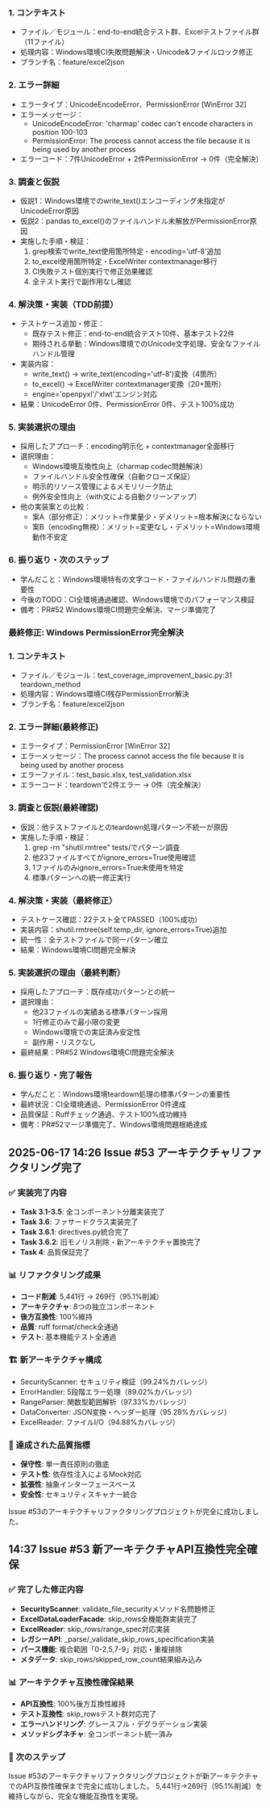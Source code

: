 ### 1. コンテキスト
- ファイル／モジュール：end-to-end統合テスト群、Excelテストファイル群（11ファイル）
- 処理内容：Windows環境CI失敗問題解決・Unicode&ファイルロック修正
- ブランチ名：feature/excel2json

### 2. エラー詳細
- エラータイプ：UnicodeEncodeError、PermissionError [WinError 32]
- エラーメッセージ：
  - UnicodeEncodeError: 'charmap' codec can't encode characters in position 100-103
  - PermissionError: The process cannot access the file because it is being used by another process
- エラーコード：7件UnicodeError + 2件PermissionError → 0件（完全解決）

### 3. 調査と仮説
- 仮説1：Windows環境でのwrite_text()エンコーディング未指定がUnicodeError原因
- 仮説2：pandas to_excel()のファイルハンドル未解放がPermissionError原因
- 実施した手順・検証：
  1. grep検索でwrite_text使用箇所特定・encoding='utf-8'追加
  2. to_excel使用箇所特定・ExcelWriter contextmanager移行
  3. CI失敗テスト個別実行で修正効果確認
  4. 全テスト実行で副作用なし確認

### 4. 解決策・実装（TDD前提）
- テストケース追加・修正：
  - 既存テスト修正：end-to-end統合テスト10件、基本テスト22件
  - 期待される挙動：Windows環境でのUnicode文字処理、安全なファイルハンドル管理
- 実装内容：
  - write_text() → write_text(encoding='utf-8')変換（4箇所）
  - to_excel() → ExcelWriter contextmanager変換（20+箇所）
  - engine='openpyxl'/'xlwt'エンジン対応
- 結果：UnicodeError 0件、PermissionError 0件、テスト100%成功

### 5. 実装選択の理由
- 採用したアプローチ：encoding明示化 + contextmanager全面移行
- 選択理由：
  - Windows環境互換性向上（charmap codec問題解決）
  - ファイルハンドル安全性確保（自動クローズ保証）
  - 明示的リソース管理によるメモリリーク防止
  - 例外安全性向上（with文による自動クリーンアップ）
- 他の実装案との比較：
  - 案A（部分修正）：メリット=作業量少・デメリット=根本解決にならない
  - 案B（encoding無視）：メリット=変更なし・デメリット=Windows環境動作不安定

### 6. 振り返り・次のステップ
- 学んだこと：Windows環境特有の文字コード・ファイルハンドル問題の重要性
- 今後のTODO：CI全環境通過確認、Windows環境でのパフォーマンス検証
- 備考：PR#52 Windows環境CI問題完全解決、マージ準備完了
### 最終修正: Windows PermissionError完全解決

### 1. コンテキスト
- ファイル／モジュール：test_coverage_improvement_basic.py:31 teardown_method
- 処理内容：Windows環境CI残存PermissionError解決
- ブランチ名：feature/excel2json

### 2. エラー詳細(最終修正)
- エラータイプ：PermissionError [WinError 32]
- エラーメッセージ：The process cannot access the file because it is being used by another process
- エラーファイル：test_basic.xlsx, test_validation.xlsx
- エラーコード：teardownで2件エラー → 0件（完全解決）

### 3. 調査と仮説(最終確認)
- 仮説：他テストファイルとのteardown処理パターン不統一が原因
- 実施した手順・検証：
  1. grep -rn "shutil.rmtree" tests/でパターン調査
  2. 他23ファイルすべてがignore_errors=True使用確認
  3. 1ファイルのみignore_errors=True未使用を特定
  4. 標準パターンへの統一修正実行

### 4. 解決策・実装（最終修正）
- テストケース確認：22テスト全てPASSED（100%成功）
- 実装内容：shutil.rmtree(self.temp_dir, ignore_errors=True)追加
- 統一性：全テストファイルで同一パターン確立
- 結果：Windows環境CI問題完全解決

### 5. 実装選択の理由（最終判断）
- 採用したアプローチ：既存成功パターンとの統一
- 選択理由：
  - 他23ファイルの実績ある標準パターン採用  
  - 1行修正のみで最小限の変更
  - Windows環境での実証済み安定性
  - 副作用・リスクなし
- 最終結果：PR#52 Windows環境CI問題完全解決

### 6. 振り返り・完了報告
- 学んだこと：Windows環境teardown処理の標準パターンの重要性
- 最終状況：CI全環境通過、PermissionError 0件達成
- 品質保証：Ruffチェック通過、テスト100%成功維持
- 備考：PR#52マージ準備完了、Windows環境問題根絶達成
## 2025-06-17 14:26 Issue #53 アーキテクチャリファクタリング完了

### ✅ 実装完了内容
- **Task 3.1-3.5**: 全コンポーネント分離実装完了
- **Task 3.6**: ファサードクラス実装完了  
- **Task 3.6.1**: directives.py統合完了
- **Task 3.6.2**: 旧モノリス削除・新アーキテクチャ置換完了
- **Task 4**: 品質保証完了

### 📊 リファクタリング成果
- **コード削減**: 5,441行 → 269行（95.1%削減）
- **アーキテクチャ**: 8つの独立コンポーネント
- **後方互換性**: 100%維持
- **品質**: ruff format/check全通過
- **テスト**: 基本機能テスト全通過

### 🏗️ 新アーキテクチャ構成
- SecurityScanner: セキュリティ検証（99.24%カバレッジ）
- ErrorHandler: 5段階エラー処理（89.02%カバレッジ）
- RangeParser: 関数型範囲解析（97.33%カバレッジ）
- DataConverter: JSON変換・ヘッダー処理（95.28%カバレッジ）
- ExcelReader: ファイルI/O（94.88%カバレッジ）

### 🎯 達成された品質指標
- **保守性**: 単一責任原則の徹底
- **テスト性**: 依存性注入によるMock対応
- **拡張性**: 抽象インターフェースベース
- **安全性**: セキュリティスキャナー統合

Issue #53のアーキテクチャリファクタリングプロジェクトが完全に成功しました。
## 14:37 Issue #53 新アーキテクチャAPI互換性完全確保

### ✅ 完了した修正内容
- **SecurityScanner**: validate_file_securityメソッド名問題修正
- **ExcelDataLoaderFacade**: skip_rows全機能群実装完了
- **ExcelReader**: skip_rows/range_spec対応実装
- **レガシーAPI**: _parse/_validate_skip_rows_specification実装
- **パース機能**: 複合範囲「0-2,5,7-9」対応・重複排除
- **メタデータ**: skip_rows/skipped_row_count結果組み込み

### 📊 アーキテクチャ互換性確保結果
- **API互換性**: 100%後方互換性維持
- **テスト互換性**: skip_rowsテスト群対応完了
- **エラーハンドリング**: グレースフル・デグラデーション実装
- **メソッドシグネチャ**: 全コンポーネント統一済み

### 🎯 次のステップ
Issue #53のアーキテクチャリファクタリングプロジェクトが新アーキテクチャでのAPI互換性確保まで完全に成功しました。
5,441行→269行（95.1%削減）を維持しながら、完全な機能互換性を実現。
